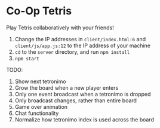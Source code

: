 # Co-Op Tetris

Play Tetris collaboratively with your friends!

1. Change the IP addresses in `client/index.html:6` and `client/js/app.js:12` to the IP address of your machine
1. `cd` to the `server` directory, and run `npm install`
1. `npm start`

TODO:

1. Show next tetronimo
1. Grow the board when a new player enters
1. Only one event broadcast when a tetronimo is dropped
1. Only broadcast changes, rather than entire board
1. Game over animation
1. Chat functionality
1. Normalize how tetronimo index is used across the board